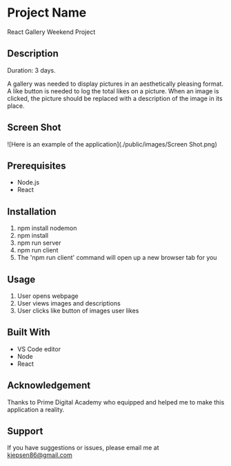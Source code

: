 # Project Name
React Gallery Weekend Project

## Description
Duration: 3 days.

A gallery was needed to display pictures in an aesthetically pleasing format. A like button is needed to log the total likes on a picture. When an image is clicked, the picture should be replaced with a description of the image in its place.

## Screen Shot
![Here is an example of the application](./public/images/Screen Shot.png)


## Prerequisites
- Node.js
- React

## Installation
 1. npm install nodemon
 2. npm install
 3. npm run server
 4. npm run client
 5. The 'npm run client' command will open up a new browser tab for you

 ## Usage
 1. User opens webpage
 2. User views images and descriptions
 3. User clicks like button of images user likes

 ## Built With
 - VS Code editor
 - Node
 - React

 ## Acknowledgement
Thanks to Prime Digital Academy who equipped and helped me to make this application a reality.

## Support
If you have suggestions or issues, please email me at kjepsen86@gmail.com